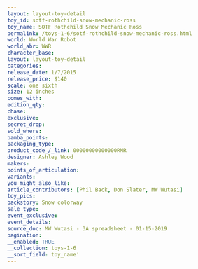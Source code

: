 ```yaml
---
layout: layout-toy-detail 
toy_id: sotf-rothchild-snow-mechanic-ross
toy_name: SOTF Rothchild Snow Mechanic Ross
permalink: /toys-1-6/sotf-rothchild-snow-mechanic-ross.html
world: World War Robot
world_abr: WWR
character_base: 
layout: layout-toy-detail
categories: 
release_date: 1/7/2015
release_price: $140 
scale: one sixth
size: 12 inches
comes_with: 
edition_qty: 
chase: 
exclusive: 
secret_drop: 
sold_where: 
bamba_points: 
packaging_type: 
product_code_/_link: 00000000000000RMR
designer: Ashley Wood
makers: 
points_of_articulation: 
variants: 
you_might_also_like: 
article_contributors: [Phil Back, Don Slater, MW Wutasi]
toy_pics: 
backstory: Snow colorway
sale_type: 
event_exclusive: 
event_details: 
source_doc: MW Wutasi - 3A spreadsheet - 01-15-2019
pagination: 
__enabled: TRUE
__collection: toys-1-6
__sort_field: toy_name'
---
```

